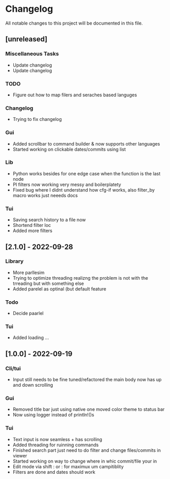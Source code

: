 # Changelog

All notable changes to this project will be documented in this file.

## [unreleased]

### Miscellaneous Tasks

- Update changelog
- Update changelog

### TODO

- Figure out how to map filers and seraches based languges

### Changelog

- Trying to fix changelog

### Gui

- Added scrollbar to command builder & now supports other languages
- Started working on clickable dates/commits using list

### Lib

- Python works besides for one edge case when the function is the last node
- Pl filters now working very messy and boilerplatety
- Fixed bug where I didnt understand how cfg-if works, also filter_by macro works just neeeds docs

### Tui

- Saving search history to a file now
- Shortend filter loc
- Added more filters

## [2.1.0] - 2022-09-28

### Library

- More parllesim
- Trying to optimize threading realizng the problem is not with the trreading but with something else
- Added parelel as optinal (but default feature

### Todo

- Decide paarlel

### Tui

- Added loading ...

## [1.0.0] - 2022-09-19

### Cli/tui

- Input still needs to be fine tuned/refactored the main body now has up and down scrolling

### Gui

- Removed title bar just using native one moved color theme to status bar
- Now using logger instead of println!()s

### Tui

- Text input is now seamless + has scrolling
- Added threading for ruinning commands
- Finished search part just need to do filter and change files/commits in viewer
- Started working on way to change where in whic commit/file your in
- Edit mode via shift :  or : for maximux um campitiblity
- Filters are done and dates should work

